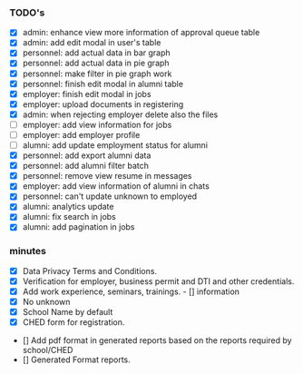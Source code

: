 ### TODO's

- [x] admin: enhance view more information of approval queue table
- [x] admin: add edit modal in user's table
- [x] personnel: add actual data in bar graph
- [x] personnel: add actual data in pie graph
- [x] personnel: make filter in pie graph work
- [x] personnel: finish edit modal in alumni table
- [x] employer: finish edit modal in jobs
- [x] employer: upload documents in registering
- [x] admin: when rejecting employer delete also the files
- [ ] employer: add view information for jobs
- [ ] employer: add employer profile
- [ ] alumni: add update employment status for alumni
- [x] personnel: add export alumni data
- [x] personnel: add alumni filter batch
- [x] personnel: remove view resume in messages
- [x] employer: add view information of alumni in chats
- [x] personnel: can't update unknown to employed
- [x] alumni: analytics update
- [x] alumni: fix search in jobs
- [x] alumni: add pagination in jobs

### minutes

- [x] Data Privacy Terms and Conditions.
- [x] Verification for employer, business permit and DTI and other credentials.
- [x] Add work experience, seminars, trainings. - [] information
- [x] No unknown
- [x] School Name by default
- [x] CHED form for registration.

- [] Add pdf format in generated reports based on the reports required by school/CHED
- [] Generated Format reports.
